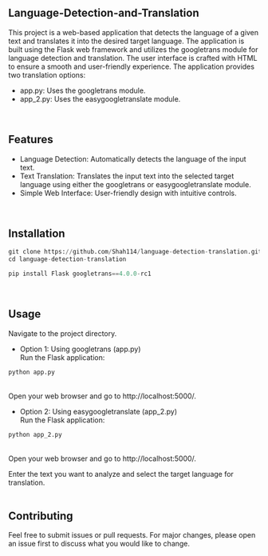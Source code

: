 ## Language-Detection-and-Translation
This project is a web-based application that detects the language of a given text and translates it into the desired target language. The application is built using the Flask web framework and utilizes the googletrans module for language detection and translation. The user interface is crafted with HTML to ensure a smooth and user-friendly experience. The application provides two translation options: <br/>
* app.py: Uses the googletrans module.
* app_2.py: Uses the easygoogletranslate module. <br/>
<br/>

## Features
* Language Detection: Automatically detects the language of the input text.
* Text Translation: Translates the input text into the selected target language using either the googletrans or easygoogletranslate module.
* Simple Web Interface: User-friendly design with intuitive controls. <br/>
<br/>

## Installation

```python
git clone https://github.com/Shah114/language-detection-translation.git
cd language-detection-translation

pip install Flask googletrans==4.0.0-rc1
```
<br/>

## Usage
Navigate to the project directory. <br/>
* Option 1: Using googletrans (app.py) <br/>
Run the Flask application: <br/>
```bash
python app.py
```
<br/>
Open your web browser and go to http://localhost:5000/. <br/>

* Option 2: Using easygoogletranslate (app_2.py) <br/>
Run the Flask application: <br/>
```bash
python app_2.py
```
<br/>
Open your web browser and go to http://localhost:5000/. <br/>

Enter the text you want to analyze and select the target language for translation. <br/>
<br/>

## Contributing
Feel free to submit issues or pull requests. For major changes, please open an issue first to discuss what you would like to change. <br/>
<br/>






